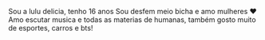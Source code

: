Sou a lulu delicia, tenho 16 anos
Sou desfem meio bicha e amo mulheres ❤️
Amo escutar musica e todas as materias de humanas,
também gosto muito de esportes, carros e bts!
